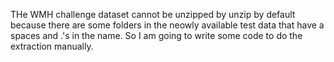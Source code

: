 THe WMH challenge dataset cannot be unzipped by unzip by default because there are some folders in the neowly available test data that have a spaces and .'s in the name. So I am going to write some code to do the extraction manually.